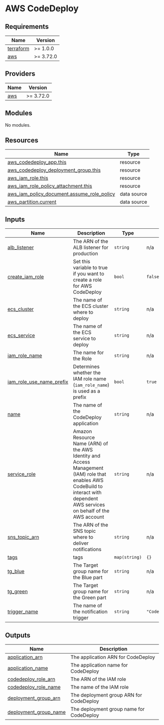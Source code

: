 # AWS CodeDeploy

<!-- BEGIN_TF_DOCS -->
## Requirements

| Name | Version |
|------|---------|
| <a name="requirement_terraform"></a> [terraform](#requirement\_terraform) | >= 1.0.0 |
| <a name="requirement_aws"></a> [aws](#requirement\_aws) | >= 3.72.0 |

## Providers

| Name | Version |
|------|---------|
| <a name="provider_aws"></a> [aws](#provider\_aws) | >= 3.72.0 |

## Modules

No modules.

## Resources

| Name | Type |
|------|------|
| [aws_codedeploy_app.this](https://registry.terraform.io/providers/hashicorp/aws/latest/docs/resources/codedeploy_app) | resource |
| [aws_codedeploy_deployment_group.this](https://registry.terraform.io/providers/hashicorp/aws/latest/docs/resources/codedeploy_deployment_group) | resource |
| [aws_iam_role.this](https://registry.terraform.io/providers/hashicorp/aws/latest/docs/resources/iam_role) | resource |
| [aws_iam_role_policy_attachment.this](https://registry.terraform.io/providers/hashicorp/aws/latest/docs/resources/iam_role_policy_attachment) | resource |
| [aws_iam_policy_document.assume_role_policy](https://registry.terraform.io/providers/hashicorp/aws/latest/docs/data-sources/iam_policy_document) | data source |
| [aws_partition.current](https://registry.terraform.io/providers/hashicorp/aws/latest/docs/data-sources/partition) | data source |

## Inputs

| Name | Description | Type | Default | Required |
|------|-------------|------|---------|:--------:|
| <a name="input_alb_listener"></a> [alb\_listener](#input\_alb\_listener) | The ARN of the ALB listener for production | `string` | n/a | yes |
| <a name="input_create_iam_role"></a> [create\_iam\_role](#input\_create\_iam\_role) | Set this variable to true if you want to create a role for AWS CodeDeploy | `bool` | `false` | no |
| <a name="input_ecs_cluster"></a> [ecs\_cluster](#input\_ecs\_cluster) | The name of the ECS cluster where to deploy | `string` | n/a | yes |
| <a name="input_ecs_service"></a> [ecs\_service](#input\_ecs\_service) | The name of the ECS service to deploy | `string` | n/a | yes |
| <a name="input_iam_role_name"></a> [iam\_role\_name](#input\_iam\_role\_name) | The name for the Role | `string` | n/a | yes |
| <a name="input_iam_role_use_name_prefix"></a> [iam\_role\_use\_name\_prefix](#input\_iam\_role\_use\_name\_prefix) | Determines whether the IAM role name (`iam_role_name`) is used as a prefix | `bool` | `true` | no |
| <a name="input_name"></a> [name](#input\_name) | The name of the CodeDeploy application | `string` | n/a | yes |
| <a name="input_service_role"></a> [service\_role](#input\_service\_role) | Amazon Resource Name (ARN) of the AWS Identity and Access Management (IAM) role that enables AWS CodeBuild to interact with dependent AWS services on behalf of the AWS account | `string` | n/a | yes |
| <a name="input_sns_topic_arn"></a> [sns\_topic\_arn](#input\_sns\_topic\_arn) | The ARN of the SNS topic where to deliver notifications | `string` | n/a | yes |
| <a name="input_tags"></a> [tags](#input\_tags) | tags | `map(string)` | `{}` | no |
| <a name="input_tg_blue"></a> [tg\_blue](#input\_tg\_blue) | The Target group name for the Blue part | `string` | n/a | yes |
| <a name="input_tg_green"></a> [tg\_green](#input\_tg\_green) | The Target group name for the Green part | `string` | n/a | yes |
| <a name="input_trigger_name"></a> [trigger\_name](#input\_trigger\_name) | The name of the notification trigger | `string` | `"CodeDeploy_notification"` | no |

## Outputs

| Name | Description |
|------|-------------|
| <a name="output_application_arn"></a> [application\_arn](#output\_application\_arn) | The application ARN for CodeDeploy |
| <a name="output_application_name"></a> [application\_name](#output\_application\_name) | The application name for CodeDeploy |
| <a name="output_codedeploy_role_arn"></a> [codedeploy\_role\_arn](#output\_codedeploy\_role\_arn) | The ARN of the IAM role |
| <a name="output_codedeploy_role_name"></a> [codedeploy\_role\_name](#output\_codedeploy\_role\_name) | The name of the IAM role |
| <a name="output_deployment_group_arn"></a> [deployment\_group\_arn](#output\_deployment\_group\_arn) | The deployment group ARN for CodeDeploy |
| <a name="output_deployment_group_name"></a> [deployment\_group\_name](#output\_deployment\_group\_name) | The deployment group name for CodeDeploy |
<!-- END_TF_DOCS -->
